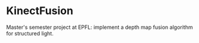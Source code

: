 # KinectFusion
Master's semester project at EPFL: implement a depth map fusion algorithm for structured light.
